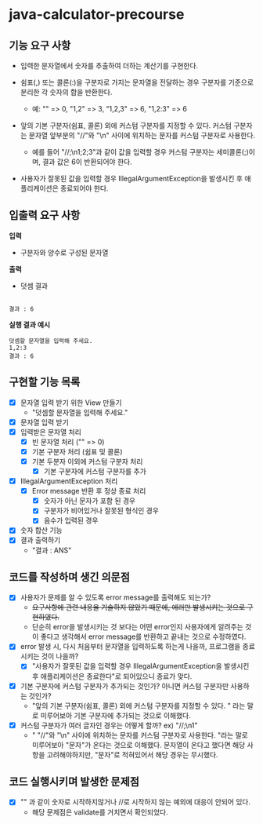 # java-calculator-precourse

## 기능 요구 사항
- 입력한 문자열에서 숫자를 추출하여 더하는 계산기를 구현한다.

- 쉼표(,) 또는 콜론(:)을 구분자로 가지는 문자열을 전달하는 경우 구분자를 기준으로 분리한 각 숫자의 합을 반환한다.
  - 예: "" => 0, "1,2" => 3, "1,2,3" => 6, "1,2:3" => 6
- 앞의 기본 구분자(쉼표, 콜론) 외에 커스텀 구분자를 지정할 수 있다. 커스텀 구분자는 문자열 앞부분의 "//"와 "\n" 사이에 위치하는 문자를 커스텀 구분자로 사용한다.
  - 예를 들어 "//;\n1;2;3"과 같이 값을 입력할 경우 커스텀 구분자는 세미콜론(;)이며, 결과 값은 6이 반환되어야 한다.
- 사용자가 잘못된 값을 입력할 경우 IllegalArgumentException을 발생시킨 후 애플리케이션은 종료되어야 한다.

## 입출력 요구 사항
**입력**
- 구분자와 양수로 구성된 문자열
  
**출력**
- 덧셈 결과
  
```

결과 : 6

```

**실행 결과 예시**
```
덧셈할 문자열을 입력해 주세요.
1,2:3
결과 : 6
```

## 구현할 기능 목록
- [x] 문자열 입력 받기 위한 View 만들기
  - "덧셈할 문자열을 입력해 주세요."
- [x] 문자열 입력 받기
- [x] 입력받은 문자열 처리
  - [x] 빈 문자열 처리 ("" => 0)
  - [x] 기본 구분자 처리 (쉼표 및 콜론)
  - [x] 기본 두분자 이외에 커스텀 구분자 처리
    - [x] 기본 구분자에 커스텀 구분자를 추가
- [x] IllegalArgumentException 처리
  - [x] Error message 반환 후 정상 종료 처리
    - [x] 숫자가 아닌 문자가 포함 된 경우
    - [x] 구분자가 비어있거나 잘못된 형식인 경우
    - [x] 음수가 입력된 경우
- [x] 숫자 합산 기능
- [x] 결과 출력하기
  - "결과 : ANS"

## 코드를 작성하며 생긴 의문점
- [x] 사용자가 문제를 알 수 있도록 error message를 출력해도 되는가?
  - ~~요구사항에 관련 내용을 기술하지 않았기 때문에, 에러만 발생시키는 것으로 구현하였다.~~
  - 단순히 error을 발생시키는 것 보다는 어떤 error인지 사용자에게 알려주는 것이 좋다고 생각해서 error message를 반환하고 끝내는 것으로 수정하였다.
- [x] error 발생 시, 다시 처음부터 문자열을 입력하도록 하는게 나을까, 프로그램을 종료시키는 것이 나을까?
  - [x] "사용자가 잘못된 값을 입력할 경우 IllegalArgumentException을 발생시킨 후 애플리케이션은 종료한다"로 되어있으니 종료가 맞다.
- [x] 기본 구분자에 커스텀 구분자가 추가되는 것인가? 아니면 커스텀 구분자만 사용하는 것인가?
  - "앞의 기본 구분자(쉼표, 콜론) 외에 커스텀 구분자를 지정할 수 있다. " 라는 말로 미루어보아 기본 구분자에 추가되는 것으로 이해했다.
- [x] 커스텀 구분자가 여러 글자인 경우는 어떻게 할까? ex) "//;\\n1"
  - " "//"와 "\n" 사이에 위치하는 문자를 커스텀 구분자로 사용한다. "라는 말로 미루어보아 "문자"가 온다는 것으로 이해했다. 문자열이 온다고 했다면 해당 사항을 고려해야하지만, 
  "문자"로 적혀있어서 해당 경우는 무시했다.

## 코드 실행시키며 발생한 문제점
- [x] "" 과 같이 숫자로 시작하지않거나 //로 시작하지 않는 예외에 대응이 안되어 있다.
  - 해당 문제점은 validate를 거치면서 확인되었다.